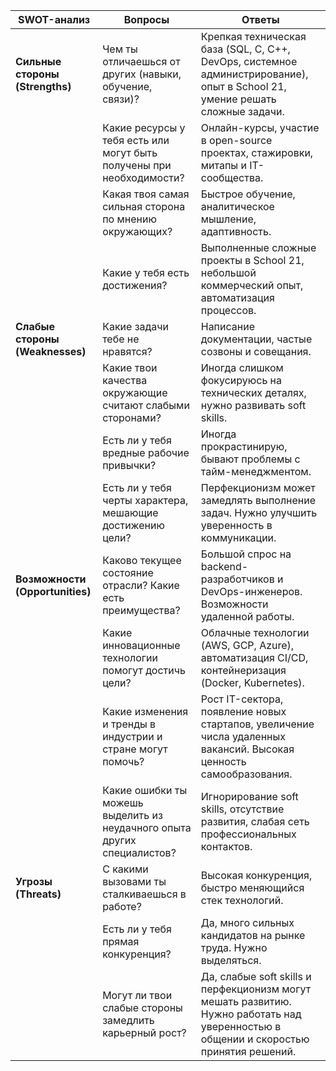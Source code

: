 
| SWOT-анализ  | Вопросы | Ответы |
|-------------|---------|--------|
| **Сильные стороны (Strengths)** | Чем ты отличаешься от других (навыки, обучение, связи)? | Крепкая техническая база (SQL, C, C++, DevOps, системное администрирование), опыт в School 21, умение решать сложные задачи. |
|  | Какие ресурсы у тебя есть или могут быть получены при необходимости? | Онлайн-курсы, участие в open-source проектах, стажировки, митапы и IT-сообщества. |
|  | Какая твоя самая сильная сторона по мнению окружающих? | Быстрое обучение, аналитическое мышление, адаптивность. |
|  | Какие у тебя есть достижения? | Выполненные сложные проекты в School 21, небольшой коммерческий опыт, автоматизация процессов. |
| **Слабые стороны (Weaknesses)** | Какие задачи тебе не нравятся? | Написание документации, частые созвоны и совещания. |
|  | Какие твои качества окружающие считают слабыми сторонами? | Иногда слишком фокусируюсь на технических деталях, нужно развивать soft skills. |
|  | Есть ли у тебя вредные рабочие привычки? | Иногда прокрастинирую, бывают проблемы с тайм-менеджментом. |
|  | Есть ли у тебя черты характера, мешающие достижению цели? | Перфекционизм может замедлять выполнение задач. Нужно улучшить уверенность в коммуникации. |
| **Возможности (Opportunities)** | Каково текущее состояние отрасли? Какие есть преимущества? | Большой спрос на backend-разработчиков и DevOps-инженеров. Возможности удаленной работы. |
|  | Какие инновационные технологии помогут достичь цели? | Облачные технологии (AWS, GCP, Azure), автоматизация CI/CD, контейнеризация (Docker, Kubernetes). |
|  | Какие изменения и тренды в индустрии и стране могут помочь? | Рост IT-сектора, появление новых стартапов, увеличение числа удаленных вакансий. Высокая ценность самообразования. |
|  | Какие ошибки ты можешь выделить из неудачного опыта других специалистов? | Игнорирование soft skills, отсутствие развития, слабая сеть профессиональных контактов. |
| **Угрозы (Threats)** | С какими вызовами ты сталкиваешься в работе? | Высокая конкуренция, быстро меняющийся стек технологий. |
|  | Есть ли у тебя прямая конкуренция? | Да, много сильных кандидатов на рынке труда. Нужно выделяться. |
|  | Могут ли твои слабые стороны замедлить карьерный рост? | Да, слабые soft skills и перфекционизм могут мешать развитию. Нужно работать над уверенностью в общении и скоростью принятия решений. |
